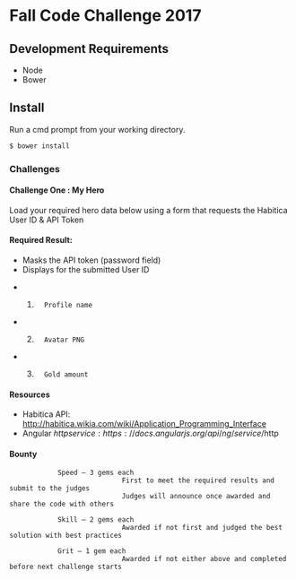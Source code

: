 # Fall Code Challenge 2017

## Development Requirements

- Node
- Bower

## Install

Run a cmd prompt from your working directory.

```sh
$ bower install
```

### Challenges

#### Challenge One : My Hero

Load your required hero data below using a form that requests the Habitica User ID & API Token


#### Required Result: 
- Masks the API token (password field)
- Displays for the submitted User ID
* 1.       Profile name
* 2.       Avatar PNG
* 3.       Gold amount


#### Resources
- Habitica API: http://habitica.wikia.com/wiki/Application_Programming_Interface 
- Angular $http service: https://docs.angularjs.org/api/ng/service/$http


#### Bounty
                Speed – 3 gems each
                                First to meet the required results and submit to the judges
                                Judges will announce once awarded and share the code with others

                Skill – 2 gems each
                                Awarded if not first and judged the best solution with best practices

                Grit – 1 gem each
                                Awarded if not either above and completed before next challenge starts
